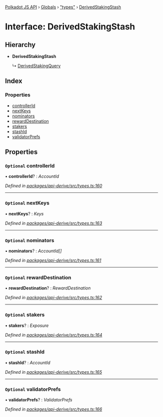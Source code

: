 [Polkadot JS API](../README.md) › [Globals](../globals.md) › ["types"](../modules/_types_.md) › [DerivedStakingStash](_types_.derivedstakingstash.md)

# Interface: DerivedStakingStash

## Hierarchy

* **DerivedStakingStash**

  ↳ [DerivedStakingQuery](_types_.derivedstakingquery.md)

## Index

### Properties

* [controllerId](_types_.derivedstakingstash.md#optional-controllerid)
* [nextKeys](_types_.derivedstakingstash.md#optional-nextkeys)
* [nominators](_types_.derivedstakingstash.md#optional-nominators)
* [rewardDestination](_types_.derivedstakingstash.md#optional-rewarddestination)
* [stakers](_types_.derivedstakingstash.md#optional-stakers)
* [stashId](_types_.derivedstakingstash.md#optional-stashid)
* [validatorPrefs](_types_.derivedstakingstash.md#optional-validatorprefs)

## Properties

### `Optional` controllerId

• **controllerId**? : *AccountId*

*Defined in [packages/api-derive/src/types.ts:160](https://github.com/polkadot-js/api/blob/774f41e6db/packages/api-derive/src/types.ts#L160)*

___

### `Optional` nextKeys

• **nextKeys**? : *Keys*

*Defined in [packages/api-derive/src/types.ts:163](https://github.com/polkadot-js/api/blob/774f41e6db/packages/api-derive/src/types.ts#L163)*

___

### `Optional` nominators

• **nominators**? : *AccountId[]*

*Defined in [packages/api-derive/src/types.ts:161](https://github.com/polkadot-js/api/blob/774f41e6db/packages/api-derive/src/types.ts#L161)*

___

### `Optional` rewardDestination

• **rewardDestination**? : *RewardDestination*

*Defined in [packages/api-derive/src/types.ts:162](https://github.com/polkadot-js/api/blob/774f41e6db/packages/api-derive/src/types.ts#L162)*

___

### `Optional` stakers

• **stakers**? : *Exposure*

*Defined in [packages/api-derive/src/types.ts:164](https://github.com/polkadot-js/api/blob/774f41e6db/packages/api-derive/src/types.ts#L164)*

___

### `Optional` stashId

• **stashId**? : *AccountId*

*Defined in [packages/api-derive/src/types.ts:165](https://github.com/polkadot-js/api/blob/774f41e6db/packages/api-derive/src/types.ts#L165)*

___

### `Optional` validatorPrefs

• **validatorPrefs**? : *ValidatorPrefs*

*Defined in [packages/api-derive/src/types.ts:166](https://github.com/polkadot-js/api/blob/774f41e6db/packages/api-derive/src/types.ts#L166)*
